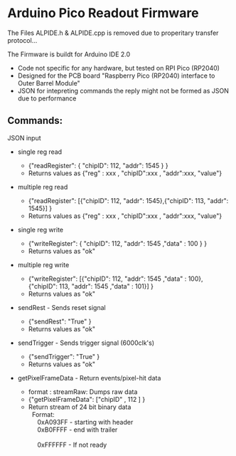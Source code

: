 # Arduino Pico Readout Firmware

The Files ALPIDE.h & ALPIDE.cpp is removed due to properitary transfer protocol...

The Firmware is buildt for Arduino IDE 2.0 
   -  Code not specific for any hardware, but tested on RPI Pico (RP2040)
   -  Designed for the PCB board "Raspberry Pico (RP2040) interface to Outer Barrel Module"
   -  JSON for intepreting commands the reply might not be formed as JSON due to performance
        


## Commands:
JSON input
   - single   reg read 
     - {"readRegister": {     "chipID": 112,     "addr": 1545   } }
     - Returns values as {"reg" : xxx ,  "chipID":xxx , "addr":xxx, "value"}
   - multiple reg read  
     - {"readRegister": [{"chipID": 112,     "addr": 1545},{"chipID": 113,     "addr": 1545}]    }
     - Returns values as {"reg" : xxx ,  "chipID":xxx , "addr":xxx, "value"}
 
   - single   reg write 
     - {"writeRegister": {     "chipID": 112,   "addr": 1545  ,"data" : 100  } }
     - Returns values as "ok"
   - multiple reg write  
     - {"writeRegister": [{"chipID": 112, "addr": 1545 ,"data" : 100},{"chipID": 113, "addr": 1545 ,"data" : 101}]    }
     - Returns values as "ok"

   -  sendRest  - Sends reset signal
      - {"sendRest": "True" }
      - Returns values as "ok"

   -  sendTrigger  - Sends trigger signal (6000clk's)
      - {"sendTrigger": "True" }
      - Returns values as "ok"

   - getPixelFrameData  - Return events/pixel-hit data 
      - format : streamRaw: Dumps raw data 
      - {"getPixelFrameData": ["chipID" , 112 ] }
      - Return stream of 24 bit binary data \
&nbsp;  Format: \
&nbsp;&nbsp;&nbsp;&nbsp; 0xA093FF - starting with header    \
&nbsp;&nbsp;&nbsp;&nbsp; 0xB0FFFF - end with trailer         \
\
&nbsp;&nbsp;&nbsp;&nbsp; 0xFFFFFF - If not ready           



 
